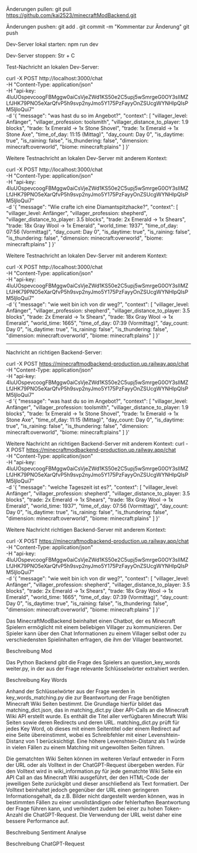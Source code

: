 Änderungen pullen:
git pull https://github.com/kai2523/minecraftModBackend.git

Änderungen pushen:
git add . 
git commit -m "Kommentar zur Änderung"
git push

Dev-Server lokal starten:
npm run dev

Dev-Server stoppen:
Str + C

Test-Nachricht an lokalen Dev-Server:

curl -X POST http://localhost:3000/chat \
  -H "Content-Type: application/json" \
  -H "api-key: 4luUOspevcoogFBMggw0aiCsVjeZWd1KS50e2C5upj5wSmrgeG0OY3sIlMZLfJHK79PNO5eXarQfvP5h9svp2nyJmo5Y175PzFayyOnZSUcgWYNHlpQlsPM5ljloQui7" \
  -d '{ 
        "message": "was hast du so im Angebot?", 
        "context": [
          "villager_level: Anfänger",
          "villager_profession: toolsmith",
          "villager_distance_to_player: 1.9 blocks",
          "trade: 1x Emerald → 1x Stone Shovel",
          "trade: 1x Emerald → 1x Stone Axe",
          "time_of_day: 11:15 (Mittag)",
          "day_count: Day 0",
          "is_daytime: true",
          "is_raining: false",
          "is_thundering: false",
          "dimension: minecraft:overworld",
          "biome: minecraft:plains"
        ]
     }'



Weitere Testnachricht an lokalen Dev-Server mit anderem Kontext:

curl -X POST http://localhost:3000/chat \
  -H "Content-Type: application/json" \
  -H "api-key: 4luUOspevcoogFBMggw0aiCsVjeZWd1KS50e2C5upj5wSmrgeG0OY3sIlMZLfJHK79PNO5eXarQfvP5h9svp2nyJmo5Y175PzFayyOnZSUcgWYNHlpQlsPM5ljloQui7" \
  -d '{
    "message": "Wie crafte ich eine Diamantspitzhacke?",
    "context": [
      "villager_level: Anfänger",
      "villager_profession: shepherd",
      "villager_distance_to_player: 3.5 blocks",
      "trade: 2x Emerald → 1x Shears",
      "trade: 18x Gray Wool → 1x Emerald",
      "world_time: 1937",
      "time_of_day: 07:56 (Vormittag)",
      "day_count: Day 0",
      "is_daytime: true",
      "is_raining: false",
      "is_thundering: false",
      "dimension: minecraft:overworld",
      "biome: minecraft:plains"
    ]
  }'


Weitere Testnachricht an lokalen Dev-Server mit anderem Kontext:

curl -X POST http://localhost:3000/chat \
  -H "Content-Type: application/json" \
  -H "api-key: 4luUOspevcoogFBMggw0aiCsVjeZWd1KS50e2C5upj5wSmrgeG0OY3sIlMZLfJHK79PNO5eXarQfvP5h9svp2nyJmo5Y175PzFayyOnZSUcgWYNHlpQlsPM5ljloQui7" \
  -d '{
    "message": "wie weit bin ich von dir weg?",
    "context": [
      "villager_level: Anfänger",
      "villager_profession: shepherd",
      "villager_distance_to_player: 3.5 blocks",
      "trade: 2x Emerald → 1x Shears",
      "trade: 18x Gray Wool → 1x Emerald",
      "world_time: 1665",
      "time_of_day: 07:39 (Vormittag)",
      "day_count: Day 0",
      "is_daytime: true",
      "is_raining: false",
      "is_thundering: false",
      "dimension: minecraft:overworld",
      "biome: minecraft:plains"
    ]
  }'


----------------------------------------------------------------

Nachricht an richtigen Backend-Server:

curl -X POST https://minecraftmodbackend-production.up.railway.app/chat \
  -H "Content-Type: application/json" \
  -H "api-key: 4luUOspevcoogFBMggw0aiCsVjeZWd1KS50e2C5upj5wSmrgeG0OY3sIlMZLfJHK79PNO5eXarQfvP5h9svp2nyJmo5Y175PzFayyOnZSUcgWYNHlpQlsPM5ljloQui7" \
  -d '{
    "message": "was hast du so im Angebot?",
    "context": [
      "villager_level: Anfänger",
      "villager_profession: toolsmith",
      "villager_distance_to_player: 1.9 blocks",
      "trade: 1x Emerald → 1x Stone Shovel",
      "trade: 1x Emerald → 1x Stone Axe",
      "time_of_day: 11:15 (Mittag)",
      "day_count: Day 0",
      "is_daytime: true",
      "is_raining: false",
      "is_thundering: false",
      "dimension: minecraft:overworld",
      "biome: minecraft:plains"
    ]
  }'


Weitere Nachricht an richtigen Backend-Server mit anderem Kontext:
curl -X POST https://minecraftmodbackend-production.up.railway.app/chat \
  -H "Content-Type: application/json" \
  -H "api-key: 4luUOspevcoogFBMggw0aiCsVjeZWd1KS50e2C5upj5wSmrgeG0OY3sIlMZLfJHK79PNO5eXarQfvP5h9svp2nyJmo5Y175PzFayyOnZSUcgWYNHlpQlsPM5ljloQui7" \
  -d '{
    "message": "welche Tageszeit ist es?",
    "context": [
      "villager_level: Anfänger",
      "villager_profession: shepherd",
      "villager_distance_to_player: 3.5 blocks",
      "trade: 2x Emerald → 1x Shears",
      "trade: 18x Gray Wool → 1x Emerald",
      "world_time: 1937",
      "time_of_day: 07:56 (Vormittag)",
      "day_count: Day 0",
      "is_daytime: true",
      "is_raining: false",
      "is_thundering: false",
      "dimension: minecraft:overworld",
      "biome: minecraft:plains"
    ]
  }'



Weitere Nachricht richtigen Backend-Server mit anderem Kontext:

curl -X POST https://minecraftmodbackend-production.up.railway.app/chat \
  -H "Content-Type: application/json" \
  -H "api-key: 4luUOspevcoogFBMggw0aiCsVjeZWd1KS50e2C5upj5wSmrgeG0OY3sIlMZLfJHK79PNO5eXarQfvP5h9svp2nyJmo5Y175PzFayyOnZSUcgWYNHlpQlsPM5ljloQui7" \
  -d '{
    "message": "wie weit bin ich von dir weg?",
    "context": [
      "villager_level: Anfänger",
      "villager_profession: shepherd",
      "villager_distance_to_player: 3.5 blocks",
      "trade: 2x Emerald → 1x Shears",
      "trade: 18x Gray Wool → 1x Emerald",
      "world_time: 1665",
      "time_of_day: 07:39 (Vormittag)",
      "day_count: Day 0",
      "is_daytime: true",
      "is_raining: false",
      "is_thundering: false",
      "dimension: minecraft:overworld",
      "biome: minecraft:plains"
    ]
  }'

Das MinecraftModBackend beinhaltet einen Chatbot, der es Minecraft Spielern ermöglicht mit
einem beliebigen Villager zu kommunizieren. Der Spieler kann über den Chat Informationen
zu einem Villager selbst oder zu verschiedensten Spielinhalten erfragen, die ihm der
Villager beantwortet.

Beschreibung Mod

Das Python Backend gibt die Frage des Spielers an question_key_words weiter.py, in der aus
der Frage relevante Schlüsselwörter extrahiert werden.

Beschreibung Key Words

Anhand der Schlüsselwörter aus der Frage werden in key_words_matching.py die zur Beantwortung
der Frage benötigten Minecraft Wiki Seiten bestimmt. Die Grundlage hierfür bildet das
matching_dict.json, das in matching_dict.py über API-Calls an die Minecraft Wiki API erstellt
wurde. Es enthält die Titel aller verfügbaren Minecraft Wiki Seiten sowie deren Redirects und
deren URL. matching_dict.py prüft für jedes Key Word, ob dieses mit einem Seitentitel oder einem
Redirect auf eine Seite übereinstimmt, wobei es Schreibfehler mit einer Levenshtein-Distanz von 1
berücksichtigt. Eine höhere Levenshtein-Distanz als 1 würde in vielen Fällen zu einem Matching
mit ungewollten Seiten führen.

Die gematchten Wiki Seiten können im weiteren Verlauf entweder in Form der URL oder als Volltext
in der ChatGPT-Request übergeben werden. Für den Volltext wird in wiki_information.py für jede
gematchte Wiki Seite ein API Call an das Minecraft Wiki ausgeführt, der den HTML-Code der jeweiligen
Seite zurückgibt und dieser anschließend als Text formatiert. Der Volltext beinhaltet jedoch
gegenüber der URL einen geringeren Informationsgehalt, da z.B. Bilder nicht dargestellt werden
können, was in bestimmten Fällen zu einer unvollständigen oder fehlerhaften Beantwortung der Frage
führen kann, und verhindert zudem bei einer zu hohen Token-Anzahl die ChatGPT-Request. Die
Verwendung der URL weist daher eine bessere Performance auf.

Beschreibung Sentiment Analyse

Beschreibung ChatGPT-Request